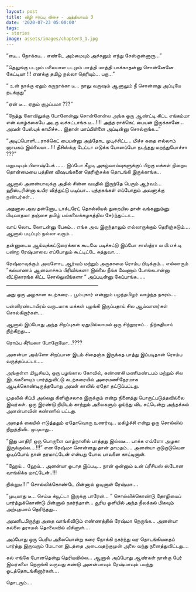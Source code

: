 ```yaml
---
layout: post
title: விழி ஈர்ப்பு விசை - அத்தியாயம் 3
date: '2020-07-23 05:00:00'
tags:
- stories
image: assets/images/chapter3_1.jpg
---
```

“எடீ… நோக்கடீ… எண்டே அம்மையும் அச்சனும் எந்து சேஸ்குன்னாரூ…”

“தெலுங்கு படமும் மலையாள படமும் மாத்தி மாத்தி பாக்காதன்னு சொன்னேனே கேட்டியா !!! எனக்கு தமிழ் நல்லா தெரியும்… பறா…”

“ உன் நாக்கு ஏதும் கருநாக்கா டீ… நாலு வருஷம் ஆனாலும் நீ சொன்னது அப்டியே நடக்குது”

“ஏன் டீ… ஏதும் குழப்பமா ???“

“நேத்து கோவிலுக்கு போனேன்னு சொன்னேன்ல அங்க ஒரு ஆண்ட்டி கிட்ட எங்கம்மா என் வாழ்க்கையே அடகு வச்சுட்டாங்க டீ…!!!! அந்த ராக்கெட் பையன் இருக்கானே… அவன் பேஸ்புக் காமிச்சு… இதான் மாப்பிள்ளை அப்டின்னு சொல்றாங்க…”

“அடிப்பொளி….ராக்கெட் பையன்னு அத்தோட முடிச்சிட்ட… மிச்ச கதை எல்லாம் ஞாபகம் இல்லையா…!!!
 தீசிஸ்க்கு டேட்டா எடுக்க போனப்போ நடந்தது மறந்துபோச்சா ???”

மறுபடியும் பிளாஷ்பேக் ……
இப்போ கீழடி அகழ்வாய்வுகளுக்குப் பிறகு மக்கள் நிறைய தொன்மையை பத்தின விஷயங்களை தெரிஞ்சுக்க தொடங்கி இருக்காங்க…

ஆனால் அனன்யாவுக்கு அதில் சின்ன வயதில் இருந்தே பெரும் ஆர்வம்… ஹிஸ்டரின்னா உயிர வித்துட்டு படிப்பா… புத்தகங்கள் எப்போதும் அவளுக்கு நண்பர்கள்…

அதனால அவ தன்னோட டாக்டரேட் தொல்லியல் துறையில தான் வங்கணும்னு பிடிவாதமா தஞ்சை தமிழ் பல்கலைக்கழகத்தில சேர்ந்துட்டா…

வாய் லொட லோடன்னு பேசும்… எங்க அவ இருந்தாலும் எல்லாருக்கும் தெரிஞ்சுடும்…. ஆனால் படிப்பும் நல்லா வரும்…

தன்னுடைய ஆய்வுக்கட்டுரைக்காக கூடவே படிச்சுட்டு இப்போ சாஸ்த்ரா ல பி.எச்.டி பண்ற ரேஷ்மாவை எப்போதும் கூட்டிட்டே சுத்துவா….

ரேஷ்மாவுக்கும் அவளோட ஆர்வம் மற்றும் அருகாமை ரொம்ப பிடிக்கும்… எல்லாரும் “கல்யாணம் ஆனவாச்சும் பிரிவீங்களா இல்லை நீங்க வேணாம் போங்கடான்னு வீட்டுகாரங்க கிட்ட சொல்லுவீங்களா “ அப்படின்னு கேப்பாங்க……

<hr style="width:50%;height:2px;border-width:0;color:gray;background-color:gray" >
அது ஒரு அழகான கடற்கரை… பூம்புகார் என்னும் பழந்தமிழர் வாழ்ந்த நகரம்….

பன்னிரண்டாயிரம் வருடமாக மக்கள் புழங்கி இருப்பதாய் சில ஆய்வாளர்கள் சொல்கிறார்கள்….

ஆனால் இப்போது அந்த சிறப்புகள் ஏதுமில்லாமல் ஒரு சிற்றூராய்… நிற்கதியாய் நிற்கிறது….

ரொம்ப சீரியஸா போறோமோ…????

அனன்யா அவ்ளோ சிறப்பான இடம் சிதைஞ்சு இருக்கத பாத்து  இப்படிதான் ரொம்ப வருத்தப்பட்டா…..

அங்குள்ள மியூசியம், ஒரு பழங்கால கோவில், கண்ணகி மணிமண்டபம்  மற்றும் சில இடங்களையும் பார்த்துவிட்டு கடற்கரையில் அரைமணிநேரமாக ஆடிக்கொண்டிருத்தபோது அவள் காலில் ஏதோ தட்டுப்பட்டது.

முதலில் சிப்பி அல்லது கிளிஞ்சலாக இருக்கும் என்று நினைத்து பொருட்படுத்தவில்லை இவர்கள். ஒரு இரண்டு நிமிடம் காற்றும் அலைகளும் ஓய்ந்து விட சட்டென்று அந்தக்கல் அனன்யாவின் கண்ணில் பட்டது.

அதைக் கையில் எடுத்ததும்  ஏதோவொரு உணர்வு… மகிழ்ச்சி என்று ஒரு சொல்லில் நிறுத்திவிட முடியாது…

“இது மாதிரி ஒரு பொருளை வாழ்நாளில் பாத்தது இல்லடீ… பாக்க எவ்ளோ அழகா இருக்குல்ல….!!!” என ரேஷ்மா சொன்னது தான் தாமதம்…. அனன்யா குடுகுடுவென ஓடிப்போய் நான் தரமாட்டேன் என்பது போல பாவனை காட்டினாள்.

“ஹேய்… ஹேய்… அனன்யா ஓடாத இப்படி… நான் ஒன்னும் உன் ப்ரீசியஸ் ஸ்டோன வாங்கிக்க மாட்டேன்..!!!

நில்லுடீ!!!” சொல்லிக்கொண்டே பின்னால் ஓடினாள் ரேஷ்மா….

“முடியாது டீ… செம்ம க்யூட்டா இருக்கு பாரேன்… “  சொல்லிக்கொண்டு தோழியைப் பார்த்துக்கொண்டு பின்னால் நகர்ந்தாள்… சூரிய ஒளியில் அந்த நீலக்கல் மிகவும் அற்புதமாய் தெரிந்தது…

அவளிடமிருந்து அதை வாங்கிவிடும் எண்ணத்தில் ரேஷ்மா நெருங்க… அனன்யா கல்லை தராமல் தொலைவில் வீசினாள்….

அப்போது ஒரு பெரிய அலையொன்று கரை நோக்கி நகர்ந்து வர தொடங்கியதைப் பார்த்து இருவரும் மேடான இடத்தை அடைவதற்குமுன் அலை வந்து நனைத்துவிட்டது….

கல் எங்கே போனதென்று தெரியவில்ல… ஆனால் அப்போது ஆண்கள்  நான்கு பேர் இவர்களை நெருங்கி வருவது கண்டு அனன்யாவும் ரேஷ்மாவும் பயந்து ஓடத்தொடங்கினார்கள்….

தொடரும்….

